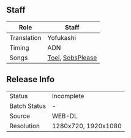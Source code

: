 ## Staff

| Role              | Staff                               |
|-------------------|-------------------------------------|
| Translation       | Yofukashi                           |
| Timing            | ADN                                   |
| Songs             | [Toei](../Toei), [SobsPlease](../Sobsplease) |

## Release Info

|              |           |
|--------------|-----------|
| Status       | Incomplete|
| Batch Status | -         |
| Source       | WEB-DL    |
| Resolution   | 1280x720, 1920x1080  |